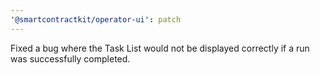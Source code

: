 ```yaml
---
'@smartcontractkit/operator-ui': patch
---
```


Fixed a bug where the Task List would not be displayed correctly if a run was successfully completed.
